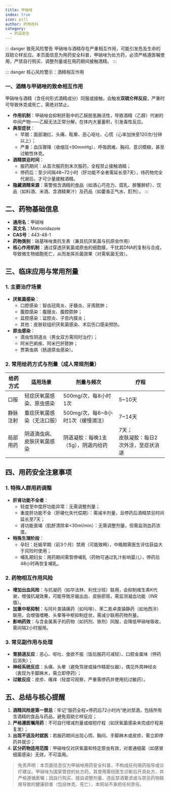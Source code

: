 ```yaml
---
title: 甲硝唑
index: true
icon: pill
author: 药物百科
category:
  - 药品安全
---
```


::: danger 致死风险警告
甲硝唑与酒精存在严重相互作用，可能引发危及生命的双硫仑样反应。本页面信息为用药安全科普，甲硝唑为处方药，必须严格遵医嘱使用，严禁自行购买、调整剂量或在用药期间接触酒精。
:::

::: danger 核心风险警示：酒精相互作用
### 一、酒精与甲硝唑的致命相互作用
甲硝唑与酒精（含任何形式酒精成分）同服或接触，会触发**双硫仑样反应**，严重时可导致休克或死亡，需绝对禁止。
- **作用机制**：甲硝唑会抑制肝脏中的乙醛脱氢酶活性，导致酒精（乙醇）代谢的中间产物——乙醛无法正常分解，在体内大量蓄积，引发毒性反应。
- **典型症状**：
  - 早期：面部潮红、头痛、眩晕、恶心呕吐、心慌（心率加快至120次/分钟以上）；
  - 严重：血压骤降（收缩压<90mmHg）、呼吸困难、胸闷、意识模糊，甚至过敏性休克。
- **酒精禁忌时间**：
  - 服药期间：从首次服药到末次服药，全程禁止接触酒精；
  - 停药后：至少间隔48~72小时（肝功能不全者需延长至7天），待药物完全代谢后，才可少量接触酒精。
- **隐藏酒精来源**：需警惕含酒精的食品（如酒心巧克力、腐乳、醉蟹醉虾）、饮品（如料酒、米酒、含酒精果汁）及药品（如藿香正气水、酊剂）。
:::

## 二、药物基础信息
- **通用名**：甲硝唑  
- **英文名**：Metronidazole  
- **CAS号**：443-48-1  
- **药物类别**：硝基咪唑类抗生素（兼具抗厌氧菌与抗原虫作用）  
- **核心作用机制**：通过穿透厌氧菌或原虫的细胞膜，干扰其DNA的复制与合成，导致微生物细胞死亡，从而发挥杀菌效果（对需氧菌无效）。

## 三、临床应用与常用剂量
### 1. 主要治疗场景
- **厌氧菌感染**：
  - 口腔感染：智齿冠周炎、牙髓炎、牙周脓肿；
  - 腹腔感染：腹膜炎、腹腔脓肿；
  - 盆腔感染：盆腔炎、子宫内膜炎；
  - 其他：皮肤软组织厌氧菌感染、术后伤口感染预防。
- **原虫感染**：
  - 滴虫性阴道炎（男女双方需同时治疗）；
  - 阿米巴痢疾、阿米巴肝脓肿；
  - 贾第虫病（肠道原虫感染）。

### 2. 常用给药方式与剂量（成人常规剂量）
| 给药方式 | 适用场景                | 剂量与频次                          | 疗程          |
|----------|-------------------------|-------------------------------------|---------------|
| 口服     | 轻症厌氧菌感染、原虫感染 | 500mg/次，每8小时1次                | 5~10天        |
| 静脉注射 | 重症厌氧菌感染（无法口服）| 500mg/次，每6~8小时1次（缓慢滴注）  | 7~14天        |
| 局部用药 | 阴道滴虫病、皮肤厌氧菌感染 | 阴道凝胶：每晚1支（5g），阴道内给药 | 7天；<br>皮肤凝胶：每日2次外涂，至症状消退 |

## 四、用药安全注意事项
### 1. 特殊人群用药调整
- **肝肾功能不全者**：
  - 轻度至中度肝功能异常：无需调整剂量；
  - 重度肝功能不全（肝硬化失代偿期）：需减半剂量，且停药后酒精禁忌时间延长至7天；
  - 肾功能衰竭（肌酐清除率<30ml/min）：无需调整剂量，但需监测血药浓度。
- **特殊生理阶段**：
  - 孕妇：妊娠早期（前3个月）禁用（可能致畸），中晚期需医生评估获益大于风险时使用；
  - 哺乳期妇女：用药期间需暂停哺乳（药物可通过乳汁影响婴儿），停药后48小时再恢复哺乳。

### 2. 药物相互作用风险
- **增加出血风险**：与抗凝药（如华法林、利伐沙班）联用，会抑制维生素K代谢，增强抗凝效果，可能导致牙龈出血、皮肤瘀斑，需监测凝血功能（INR值）。
- **加重中枢抑制**：与阿片类镇痛药（如吗啡）、苯二氮卓类镇静药（如地西泮）联用，会增强嗜睡、头晕等中枢抑制症状，需减少联用药物剂量。
- **影响药效**：与含金属离子的药物（如钙剂、铁剂）同服，会降低甲硝唑吸收，需间隔2小时服用。

### 3. 常见副作用与处理
- **胃肠道反应**：恶心、呕吐、食欲不振（饭后服药可减轻）、口腔金属味（停药后消失）；
- **神经系统反应**：头痛、头晕（避免驾驶或操作精密仪器），偶见外周神经炎（表现为手脚麻木，需立即停药）；
- **过敏反应**：皮疹、瘙痒（轻度可观察，严重需停药并使用抗过敏药）。

## 五、总结与核心提醒
1. **酒精风险是第一禁忌**：牢记“服药全程+停药后72小时内”绝对禁酒，包括所有含酒精的食品与药品，避免双硫仑样反应；
2. **严格遵医嘱用药**：不可自行增减剂量或缩短疗程（如厌氧菌感染未完成疗程易复发）；
3. **出现不适及时就医**：若服药期间出现心慌、胸闷、手脚麻木或皮疹，需立即停药并就诊；
4. **区分药物适用范围**：甲硝唑仅对厌氧菌和特定原虫有效，对普通细菌（如感冒细菌感染）无效，不可滥用。

> 免责声明：本页面信息仅为甲硝唑用药安全科普，不构成任何用药指导或诊疗建议。甲硝唑为国家管控的处方药，其使用需经医生诊断后开具处方，并严格遵循医嘱；因自行购买、擅自调整剂量、违反禁酒要求或与禁忌药物联用导致的健康损害（包括休克、死亡），本网站不承担任何责任。